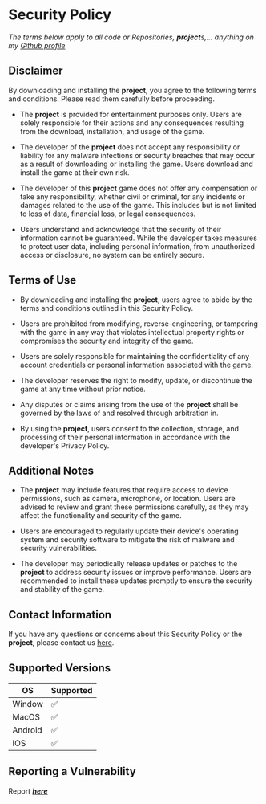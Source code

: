 # Security Policy
*The terms below apply to all code or Repositories, **project**s,... anything on my [Github profile](https://github.com/VoKhoi2208)*
## Disclaimer

By downloading and installing the **project**, you agree to the following terms and conditions. Please read them carefully before proceeding.

- The **project** is provided for entertainment purposes only. Users are solely responsible for their actions and any consequences resulting from the download, installation, and usage of the game.

- The developer of the **project** does not accept any responsibility or liability for any malware infections or security breaches that may occur as a result of downloading or installing the game. Users download and install the game at their own risk.

- The developer of this **project** game does not offer any compensation or take any responsibility, whether civil or criminal, for any incidents or damages related to the use of the game. This includes but is not limited to loss of data, financial loss, or legal consequences.

- Users understand and acknowledge that the security of their information cannot be guaranteed. While the developer takes measures to protect user data, including personal information, from unauthorized access or disclosure, no system can be entirely secure.

## Terms of Use

- By downloading and installing the **project**, users agree to abide by the terms and conditions outlined in this Security Policy.

- Users are prohibited from modifying, reverse-engineering, or tampering with the game in any way that violates intellectual property rights or compromises the security and integrity of the game.

- Users are solely responsible for maintaining the confidentiality of any account credentials or personal information associated with the game.

- The developer reserves the right to modify, update, or discontinue the game at any time without prior notice.

- Any disputes or claims arising from the use of the **project** shall be governed by the laws of and resolved through arbitration in.

- By using the **project**, users consent to the collection, storage, and processing of their personal information in accordance with the developer's Privacy Policy.

## Additional Notes
- The **project** may include features that require access to device permissions, such as camera, microphone, or location. Users are advised to review and grant these permissions carefully, as they may affect the functionality and security of the game.

- Users are encouraged to regularly update their device's operating system and security software to mitigate the risk of malware and security vulnerabilities.

- The developer may periodically release updates or patches to the **project** to address security issues or improve performance. Users are recommended to install these updates promptly to ensure the security and stability of the game.

## Contact Information

If you have any questions or concerns about this Security Policy or the **project**, please contact us [here](mailto:minhkhoi0515@gmail.com).

## Supported Versions



| OS       | Supported          |
| -------  | ------------------ |
| Window    | :white_check_mark: |
| MacOS    | ✅                |
| Android    | :white_check_mark: |
| IOS    | ✅               |

## Reporting a Vulnerability
Report ***[here](https://forms.gle/y8K2MHtU7yeVi3s88)***

